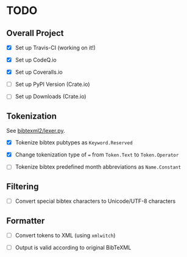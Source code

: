 # TODO


## Overall Project

- [x] Set up Travis-CI (working on it!)
- [x] Set up CodeQ.io
- [x] Set up Coveralls.io
- [ ] Set up PyPI Version (Crate.io)
- [ ] Set up Downloads (Crate.io)


## Tokenization 

See [bibtexml2/lexer.py](bibtexml2/lexer.py).

- [x] Tokenize bibtex pubtypes as `Keyword.Reserved`
- [x] Change tokenization type of `=` from `Token.Text` to `Token.Operator`
- [ ] Tokenize bibtex predefined month abbreviations as `Name.Constant`


## Filtering

- [ ] Convert special bibtex characters to Unicode/UTF-8 characters


## Formatter

- [ ] Convert tokens to XML (using `xmlwitch`)
- [ ] Output is valid according to original BibTeXML



<!-- ## Style -->
<!-- - [ ]  -->